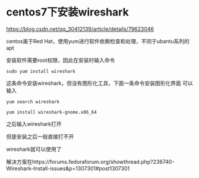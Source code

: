 # centos7下安装wireshark #

https://blog.csdn.net/qq_30412139/article/details/79623046

centos属于Red Hat，使用yum进行软件依赖检查和处理，不同于ubantu系列的apt

安装软件需要root权限，因此在安装时输入命令

	sudo yum install wireshark

这条命令安装wireshark，但没有图形化工具，下面一条命令安装图形化界面
可以输入

	yum search wireshark
	
	yum install wireshark-gnome.x86_64

之后输入wireshark打开

但是安装之后一般直接打不开



wireshark就可以使用了

解决方案在https://forums.fedoraforum.org/showthread.php?236740-Wireshark-Install-issues&p=1307301#post1307301